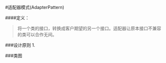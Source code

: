 #适配器模式(AdapterPattern)

####定义：
> 将一个类的接口，转换成客户期望的另一个接口。适配器让原本接口不兼容的类可以合作无间。

###设计原则
1.


###类图



